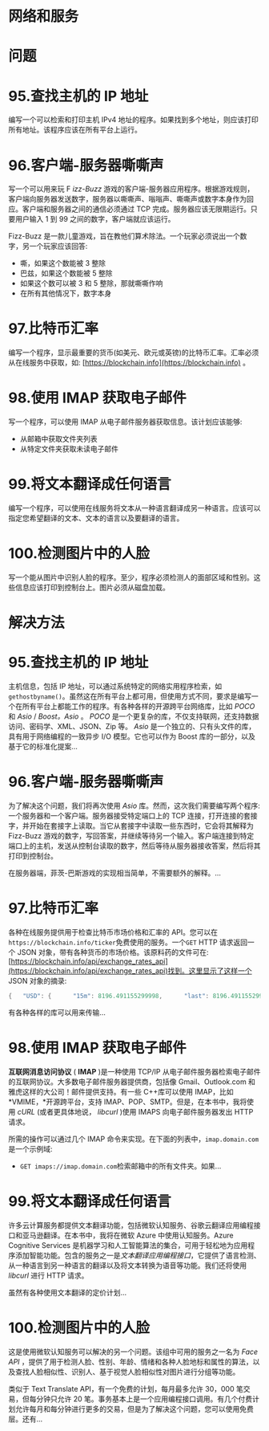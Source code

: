 # 网络和服务

# 问题

# 95.查找主机的 IP 地址

编写一个可以检索和打印主机 IPv4 地址的程序。如果找到多个地址，则应该打印所有地址。该程序应该在所有平台上运行。

# 96.客户端-服务器嘶嘶声

写一个可以用来玩 F *izz-Buzz* 游戏的客户端-服务器应用程序。根据游戏规则，客户端向服务器发送数字，服务器以嘶嘶声、嗡嗡声、嘶嘶声或数字本身作为回应。客户端和服务器之间的通信必须通过 TCP 完成。服务器应该无限期运行。只要用户输入 1 到 99 之间的数字，客户端就应该运行。

Fizz-Buzz 是一款儿童游戏，旨在教他们算术除法。一个玩家必须说出一个数字，另一个玩家应该回答:

*   嘶，如果这个数能被 3 整除
*   巴兹，如果这个数能被 5 整除
*   如果这个数可以被 3 和 5 整除，那就嘶嘶作响
*   在所有其他情况下，数字本身

# 97.比特币汇率

编写一个程序，显示最重要的货币(如美元、欧元或英镑)的比特币汇率。汇率必须从在线服务中获取，如: [https://blockchain.info](https://blockchain.info) 。

# 98.使用 IMAP 获取电子邮件

写一个程序，可以使用 IMAP 从电子邮件服务器获取信息。该计划应该能够:

*   从邮箱中获取文件夹列表
*   从特定文件夹获取未读电子邮件

# 99.将文本翻译成任何语言

编写一个程序，可以使用在线服务将文本从一种语言翻译成另一种语言。应该可以指定您希望翻译的文本、文本的语言以及要翻译的语言。

# 100.检测图片中的人脸

写一个能从图片中识别人脸的程序。至少，程序必须检测人的面部区域和性别。这些信息应该打印到控制台上。图片必须从磁盘加载。

# 解决方法

# 95.查找主机的 IP 地址

主机信息，包括 IP 地址，可以通过系统特定的网络实用程序检索，如`gethostbyname()`。虽然这在所有平台上都可用，但使用方式不同，要求是编写一个在所有平台上都能工作的程序。有各种各样的开源跨平台网络库，比如 *POCO* 和 *Asio* / *Boost。Asio* 。 *POCO* 是一个更复杂的库，不仅支持联网，还支持数据访问、密码学、XML、JSON、Zip 等。 *Asio* 是一个独立的、只有头文件的库，具有用于网络编程的一致异步 I/O 模型。它也可以作为 Boost 库的一部分，以及基于它的标准化提案...

# 96.客户端-服务器嘶嘶声

为了解决这个问题，我们将再次使用 *Asio* 库。然而，这次我们需要编写两个程序:一个服务器和一个客户端。服务器接受特定端口上的 TCP 连接，打开连接的套接字，并开始在套接字上读取。当它从套接字中读取一些东西时，它会将其解释为 Fizz-Buzz 游戏的数字，写回答案，并继续等待另一个输入。客户端连接到特定端口上的主机，发送从控制台读取的数字，然后等待从服务器接收答案，然后将其打印到控制台。

在服务器端，菲茨-巴斯游戏的实现相当简单，不需要额外的解释。...

# 97.比特币汇率

各种在线服务提供用于检查比特币市场价格和汇率的 API。您可以在`https://blockchain.info/ticker`免费使用的服务。一个`GET` HTTP 请求返回一个 JSON 对象，带有各种货币的市场价格。该原料药的文件可在:[https://blockchain.info/api/exchange_rates_api](https://blockchain.info/api/exchange_rates_api)找到。这里显示了这样一个 JSON 对象的摘录:

```cpp
{   "USD": {      "15m": 8196.491155299998,      "last": 8196.491155299998,      "buy": 8196.491155299998,      "sell": 8196.491155299998,      "symbol": "$"   },   "GBP": {      "15m": 5876.884158350099,      "last": 5876.884158350099,      "buy": 5876.884158350099,      "sell": 5876.884158350099,      "symbol": "£"   }}
```

有各种各样的库可以用来传输...

# 98.使用 IMAP 获取电子邮件

**互联网消息访问协议** ( **IMAP** )是一种使用 TCP/IP 从电子邮件服务器检索电子邮件的互联网协议。大多数电子邮件服务器提供商，包括像 Gmail、Outlook.com 和雅虎这样的大公司！邮件提供支持。有一些 C++库可以使用 IMAP，比如 *VMIME，*开源跨平台，支持 IMAP、POP、SMTP。但是，在本书中，我将使用 *cURL* (或者更具体地说， *libcurl* )使用 IMAPS 向电子邮件服务器发出 HTTP 请求。

所需的操作可以通过几个 IMAP 命令来实现。在下面的列表中，`imap.domain.com`是一个示例域:

*   `GET imaps://imap.domain.com`检索邮箱中的所有文件夹。如果...

# 99.将文本翻译成任何语言

许多云计算服务都提供文本翻译功能，包括微软认知服务、谷歌云翻译应用编程接口和亚马逊翻译。在本书中，我将在微软 Azure 中使用认知服务。Azure Cognitive Services 是机器学习和人工智能算法的集合，可用于轻松地为应用程序添加智能功能。包含的服务之一是*文本翻译应用编程接口*，它提供了语言检测、从一种语言到另一种语言的翻译以及将文本转换为语音等功能。我们还将使用 *libcurl* 进行 HTTP 请求。

虽然有各种使用文本翻译的定价计划...

# 100.检测图片中的人脸

这是使用微软认知服务可以解决的另一个问题。该组中可用的服务之一名为 *Face API* ，提供了用于检测人脸、性别、年龄、情绪和各种人脸地标和属性的算法，以及查找人脸相似性、识别人、基于视觉人脸相似性对图片进行分组等功能。

类似于 Text Translate API，有一个免费的计划，每月最多允许 30，000 笔交易，但每分钟只允许 20 笔。事务基本上是一个应用编程接口调用。有几个付费计划允许每月和每分钟进行更多的交易，但是为了解决这个问题，您可以使用免费层。还有...
